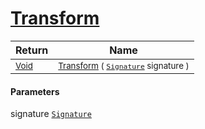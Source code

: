# [Transform](./ApproximateOnlineFeatures-100663550.md)



| Return | Name | 
| --- | --- | 
| <sub>[Void](https://docs.microsoft.com/en-us/dotnet/api/System.Void)</sub>| <sub>[Transform](./ApproximateOnlineFeatures-100663550.md) ( [`Signature`](./../../Signature.md) signature )</sub>| <br>


#### Parameters
 signature  [`Signature`](./../../Signature.md)
